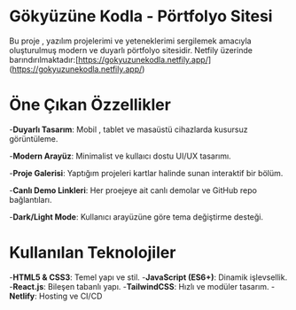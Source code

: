 # Gökyüzüne Kodla - Pörtfolyo Sitesi
   Bu proje , yazılım projelerimi ve yeteneklerimi sergilemek amacıyla oluşturulmuş modern ve duyarlı pörtfolyo sitesidir. Netfily üzerinde barındırılmaktadır:[https://gokyuzunekodla.netfily.app/] (https://gokyuzunekodla.netfily.app/)
   
# Öne Çıkan Özzellikler
   -**Duyarlı Tasarım**: Mobil , tablet ve masaüstü cihazlarda kusursuz görüntüleme.
   
   -**Modern Arayüz**: Minimalist ve kullaıcı dostu UI/UX tasarımı.
   
   -**Proje Galerisi**: Yaptığım projeleri kartlar halinde sunan interaktif bir bölüm.
   
   -**Canlı Demo Linkleri**: Her proejeye ait canlı demolar ve GitHub repo bağlantıları.
   
   -**Dark/Light Mode**: Kullanıcı arayüzüne göre tema değiştirme desteği.

# Kullanılan Teknolojiler
   -**HTML5 & CSS3**: Temel yapı ve stil.
   -**JavaScript (ES6+)**: Dinamik işlevsellik.
   -**React.js**: Bileşen tabanlı yapı.
   -**TailwindCSS**: Hızlı ve modüler tasarım.
   -**Netlify**: Hosting ve CI/CD

